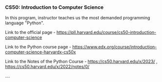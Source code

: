 ### CS50: Introduction to Computer Science

In this program, instructor teaches us the most demanded programming language "Python". 

Link to the official page - https://pll.harvard.edu/course/cs50-introduction-computer-science

Link to the Python course page - https://www.edx.org/course/introduction-computer-science-harvardx-cs50x

Link to the Notes of the Python Course - https://cs50.harvard.edu/x/2023/ , https://cs50.harvard.edu/x/2022/notes/0/

....

